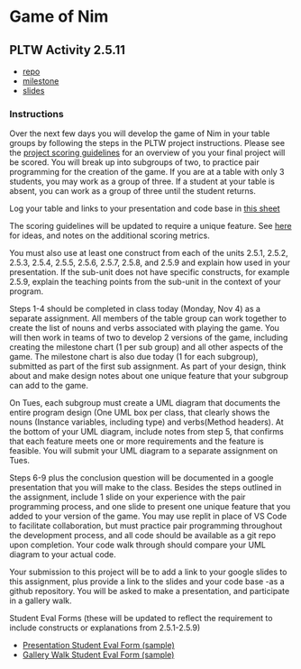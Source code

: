 # Game of Nim
## PLTW Activity 2.5.11
- [repo](https://github.com/Hussanrap/PLTW-2.5.11-HussainK_MichaelO_AmirE_SanjayR)
- [milestone](https://docs.google.com/spreadsheets/d/1tvox2lX-NaIAe0-43pmZ_LlgeZPhEcN8UA6sHp1bcE0/edit?gid=0#gid=0)
- [slides](https://docs.google.com/presentation/d/19DIrrSq6FMF4XDWQL4fLLTax9Xn3H9hBvwc0sI4c8ic/edit#slide=id.p)




### Instructions
Over the next few days you will develop the game of Nim in your table groups by following the steps in the PLTW project instructions.
Please see the [project scoring guidelines](https://instructional-resources.s3.amazonaws.com/PLTW_Computer_Science/30181_ComputerScienceA/English_External_Files/CSA_2511_GameOfNim_ScoringGuidelines.pdf) for an overview of you your final project will be scored.  You will break up into subgroups of two, to practice pair programming for the creation of the game. If you are at a table with only 3 students, you may work as a group of three. If a student at your table is absent, you can work as a group of three until the student returns.

Log your table and links to your presentation and code base in [this sheet](https://docs.google.com/spreadsheets/d/1K7GL03O6W0E8MbDVvkA6YDZWgq6mi-RH5SH1R1iR15I/edit?usp=sharing)

The scoring guidelines will be updated to require a unique feature.  See [here](https://docs.google.com/spreadsheets/d/1K7GL03O6W0E8MbDVvkA6YDZWgq6mi-RH5SH1R1iR15I/edit?usp=sharing) for ideas, and notes on the additional scoring metrics.

You must also use at least one construct from each of the units 2.5.1, 2.5.2, 2.5.3,  2.5.4, 2.5.5, 2.5.6, 2.5.7, 2.5.8, and 2.5.9 and explain how used in your presentation. If the sub-unit does not have specific constructs, for example 2.5.9, explain the teaching points from the sub-unit in the context of your program.

Steps 1-4 should be completed in class today (Monday, Nov 4) as a separate assignment.  All members of the table group can work together to create the list of nouns and verbs associated with playing the game.  You will then work in teams of two to develop 2 versions of the game, including creating the milestone chart (1 per sub group) and all other aspects of the game.  The milestone chart is also due today (1 for each subgroup), submitted as part of the first sub assignment. As part of your design, think about and make design notes about one unique feature that your subgroup can add to the  game.

On Tues, each subgroup must create a UML diagram that documents the entire program design (One UML box per class, that clearly shows the nouns (Instance variables, including type) and verbs(Method headers).  At the bottom of your UML diagram, include notes from step 5, that confirms that each feature meets one or more requirements and the feature is feasible. You will submit your UML diagram to a separate assignment on Tues.

Steps 6-9 plus the conclusion question will be documented in a google presentation that you will make to the class. Besides the steps outlined in the assignment, include 1 slide on your experience with the pair programming process, and one slide to present one unique feature that you added to your version of the game.  You may use replit in place of VS Code to facilitate collaboration, but must practice pair programming throughout the development process, and all code should be available as a git repo upon completion.  Your code walk through should compare your UML diagram to your actual code.

Your submission to this project will be to add a link to your google slides to this assignment, plus provide a link to the slides and your code base -as a github repository.  You will be asked to make a presentation, and participate in a gallery walk.

Student Eval Forms (these will be updated to reflect the requirement to include constructs or explanations from 2.5.1-2.5.9)

- [Presentation Student Eval Form (sample)](https://forms.gle/KbkcQpXUixa5dxKf6)
- [Gallery Walk Student Eval Form (sample)](https://forms.gle/qVDyvQNaUYRz8gAX8)

